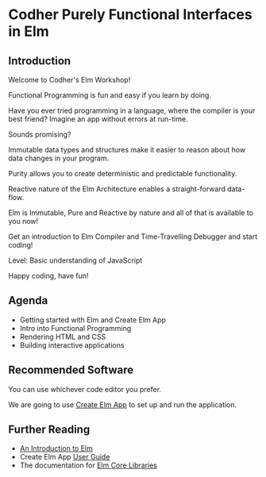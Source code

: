 # Codher Purely Functional Interfaces in Elm

## Introduction

Welcome to Codher's Elm Workshop!

Functional Programming is fun and easy if you learn by doing.

Have you ever tried programming in a language, where the compiler is your best friend? Imagine an app without errors at run-time.

Sounds promising?

Immutable data types and structures make it easier to reason about how data changes in your program.

Purity allows you to create deterministic and predictable functionality.

Reactive nature of the Elm Architecture enables a straight-forward data-flow.

Elm is Immutable, Pure and Reactive by nature and all of that is available to you now!

Get an introduction to Elm Compiler and Time-Travelling Debugger and start coding!

Level: Basic understanding of JavaScript

Happy coding, have fun!

## Agenda

- Getting started with Elm and Create Elm App
- Intro into Functional Programming
- Rendering HTML and CSS
- Building interactive applications

## Recommended Software

You can use whichever code editor you prefer.

We are going to use [Create Elm App](https://github.com/halfzebra/create-elm-app) to set up and run the application.

## Further Reading

- [An Introduction to Elm](https://guide.elm-lang.org/)
- Create Elm App [User Guide](https://github.com/halfzebra/create-elm-app/blob/74102bb3e90d3d659ee56c56fd02b179f2d85907/template/README.md)
- The documentation for [Elm Core Libraries](http://package.elm-lang.org/packages/elm-lang/core/5.1.1)
